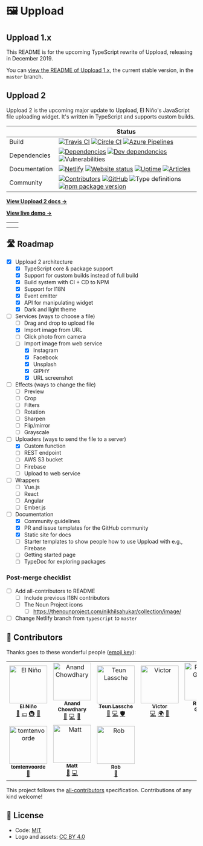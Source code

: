 # 🖼️ Uppload

## Uppload 1.x

This README is for the upcoming TypeScript rewrite of Uppload, releasing in December 2019.

You can [view the README of Uppload 1.x](https://github.com/elninotech/uppload/tree/master), the current stable version, in the `master` branch.

## Uppload 2

Uppload 2 is the upcoming major update to Uppload, El Niño's JavaScript file uploading widget. It's written in TypeScript and supports custom builds.

|  | Status |
| - | - |
| Build | [![Travis CI](https://img.shields.io/travis/elninotech/uppload?label=Travis%20CI)](https://travis-ci.org/elninotech/uppload) [![Circle CI](https://img.shields.io/circleci/build/github/elninotech/uppload?label=Circle%20CI)](https://circleci.com/gh/elninotech/uppload) [![Azure Pipelines](https://dev.azure.com/anandchowdhary0001/Uppload/_apis/build/status/elninotech.uppload?branchName=typescript)](https://dev.azure.com/anandchowdhary0001/Uppload/_build/latest?definitionId=11&branchName=typescript) |
| Dependencies | [![Dependencies](https://img.shields.io/david/elninotech/uppload.svg)](https://david-dm.org/elninotech/uppload) [![Dev dependencies](https://img.shields.io/david/dev/elninotech/uppload.svg)](https://david-dm.org/elninotech/uppload) ![Vulnerabilities](https://img.shields.io/snyk/vulnerabilities/github/elninotech/uppload.svg) |
| Documentation | [![Netlify](https://img.shields.io/netlify/5e92d02d-b96b-4b42-8197-804f72a147cf)](https://app.netlify.com/sites/uppload/deploys) [![Website status](https://img.shields.io/website?down_color=red&down_message=down&up_color=brightgreen&up_message=online&url=https%3A%2F%2Fuppload.netlify.com)](https://uppload.netlify.com) [![Uptime](https://img.shields.io/uptimerobot/ratio/7/m783785688-048a2237d8844210960a6a76)](https://stats.uptimerobot.com/m29YvtjqOg) [![Articles](https://img.shields.io/endpoint?url=https%3A%2F%2Fuppload.netlify.com%2Fshield-schema%2Fall.json)](https://uppload.netlify.com) |
| Community | [![Contributors](https://img.shields.io/github/contributors/elninotech/uppload.svg)](https://github.com/elninotech/uppload/graphs/contributors) [![GitHub](https://img.shields.io/github/license/elninotech/uppload.svg)](https://github.com/elninotech/uppload/blob/master/LICENSE) ![Type definitions](https://img.shields.io/badge/types-TypeScript-blue.svg) [![npm package version](https://img.shields.io/npm/v/uppload)](https://www.npmjs.com/package/uppload) |

**[View Uppload 2 docs →](https://uppload.netlify.com)**

**[View live demo →](https://uppload.netlify.com/demo.html)**

<table>
  <tr>
    <td><img alt="" src="https://raw.githubusercontent.com/elninotech/uppload/typescript/assets/screenshots/wip-1.png"></td>
    <td><img alt="" src="https://raw.githubusercontent.com/elninotech/uppload/typescript/assets/screenshots/wip-2.png"></td>
  </tr>
  <tr>
    <td><img alt="" src="https://raw.githubusercontent.com/elninotech/uppload/typescript/assets/screenshots/wip-3.png"></td>
  </tr>
</table>

## 🛣️ Roadmap

- [x] Uppload 2 architecture
  - [x] TypeScript core & package support
  - [x] Support for custom builds instead of full build
  - [x] Build system with CI + CD to NPM
  - [x] Support for I18N
  - [x] Event emitter
  - [x] API for manipulating widget
  - [x] Dark and light theme
- [ ] Services (ways to choose a file)
  - [ ] Drag and drop to upload file
  - [x] Import image from URL
  - [ ] Click photo from camera
  - [ ] Import image from web service
    - [x] Instagram
    - [x] Facebook
    - [x] Unsplash
    - [x] GIPHY
    - [x] URL screenshot
- [ ] Effects (ways to change the file)
  - [ ] Preview
  - [ ] Crop
  - [ ] Filters
  - [ ] Rotation
  - [ ] Sharpen
  - [ ] Flip/mirror
  - [ ] Grayscale
- [ ] Uploaders (ways to send the file to a server)
  - [x] Custom function
  - [ ] REST endpoint
  - [ ] AWS S3 bucket
  - [ ] Firebase
  - [ ] Upload to web service
- [ ] Wrappers
  - [ ] Vue.js
  - [ ] React
  - [ ] Angular
  - [ ] Ember.js
- [ ] Documentation
  - [x] Community guidelines
  - [x] PR and issue templates for the GitHub community
  - [x] Static site for docs
  - [ ] Starter templates to show people how to use Uppload with e.g., Firebase
  - [ ] Getting started page
  - [ ] TypeDoc for exploring packages

### Post-merge checklist

- [ ] Add all-contributors to README
  - [ ] Include previous I18N contributors
  - [ ] The Noun Project icons
    - [ ] https://thenounproject.com/nikhilsahukar/collection/image/
- [ ] Change Netlify branch from `typescript` to `master`

## 👥 Contributors

Thanks goes to these wonderful people ([emoji key](https://allcontributors.org/docs/en/emoji-key)):

<!-- ALL-CONTRIBUTORS-LIST:START - Do not remove or modify this section -->
<!-- prettier-ignore -->
<table>
  <tr>
    <td align="center"><a href="https://www.elnino.tech"><img src="https://avatars0.githubusercontent.com/u/2854021?v=4" width="100px;" alt="El Niño"/><br /><sub><b>El Niño</b></sub></a><br /><a href="#business-elnino-ict" title="Business development">💼</a> <a href="#financial-elnino-ict" title="Financial">💵</a> <a href="#infra-elnino-ict" title="Infrastructure (Hosting, Build-Tools, etc)">🚇</a> <a href="#projectManagement-elnino-ict" title="Project Management">📆</a></td>
    <td align="center"><a href="https://anandchowdhary.com/?utm_source=github&utm_campaign=about-link"><img src="https://avatars3.githubusercontent.com/u/2841780?v=4" width="100px;" alt="Anand Chowdhary"/><br /><sub><b>Anand Chowdhary</b></sub></a><br /><a href="https://github.com/elninotech/uppload/issues?q=author%3AAnandChowdhary" title="Bug reports">🐛</a> <a href="https://github.com/elninotech/uppload/commits?author=AnandChowdhary" title="Code">💻</a> <a href="https://github.com/elninotech/uppload/commits?author=AnandChowdhary" title="Documentation">📖</a></td>
    <td align="center"><a href="http://thlassche.nl"><img src="https://avatars3.githubusercontent.com/u/2959888?v=4" width="100px;" alt="Teun Lassche"/><br /><sub><b>Teun Lassche</b></sub></a><br /><a href="https://github.com/elninotech/uppload/issues?q=author%3Athlassche" title="Bug reports">🐛</a> <a href="https://github.com/elninotech/uppload/commits?author=thlassche" title="Code">💻</a> <a href="#security-thlassche" title="Security">🛡️</a></td>
    <td align="center"><a href="https://victorlap.nl"><img src="https://avatars0.githubusercontent.com/u/1645632?v=4" width="100px;" alt="Victor"/><br /><sub><b>Victor</b></sub></a><br /><a href="https://github.com/elninotech/uppload/commits?author=victorlap" title="Code">💻</a> <a href="#translation-victorlap" title="Translation">🌍</a> <a href="https://github.com/elninotech/uppload/commits?author=victorlap" title="Documentation">📖</a></td>
    <td align="center"><a href="https://github.com/Rick053"><img src="https://avatars1.githubusercontent.com/u/4579963?v=4" width="100px;" alt="Rick van Gemert"/><br /><sub><b>Rick van Gemert</b></sub></a><br /><a href="https://github.com/elninotech/uppload/issues?q=author%3ARick053" title="Bug reports">🐛</a> <a href="https://github.com/elninotech/uppload/commits?author=Rick053" title="Code">💻</a></td>
  </tr>
  <tr>
    <td align="center"><a href="https://github.com/tomtenvoorde"><img src="https://avatars0.githubusercontent.com/u/38886034?v=4" width="100px;" alt="tomtenvoorde"/><br /><sub><b>tomtenvoorde</b></sub></a><br /><a href="#design-tomtenvoorde" title="Design">🎨</a></td>
    <td align="center"><a href="https://pegler.io/"><img src="https://avatars0.githubusercontent.com/u/94491?v=4" width="100px;" alt="Matt"/><br /><sub><b>Matt</b></sub></a><br /><a href="https://github.com/elninotech/uppload/issues?q=author%3Apegler" title="Bug reports">🐛</a> <a href="https://github.com/elninotech/uppload/commits?author=pegler" title="Code">💻</a></td>
    <td align="center"><a href="http://foxego.com"><img src="https://avatars2.githubusercontent.com/u/87010?v=4" width="100px;" alt="Rob"/><br /><sub><b>Rob</b></sub></a><br /><a href="https://github.com/elninotech/uppload/issues?q=author%3Arobisaks" title="Bug reports">🐛</a></td>
  </tr>
</table>

<!-- ALL-CONTRIBUTORS-LIST:END -->

This project follows the [all-contributors](https://github.com/all-contributors/all-contributors) specification. Contributions of any kind welcome!

## 📄 License

- Code: [MIT](https://github.com/elninotech/uppload/blob/master/LICENSE)
- Logo and assets: [CC BY 4.0](https://creativecommons.org/licenses/by/4.0/)
